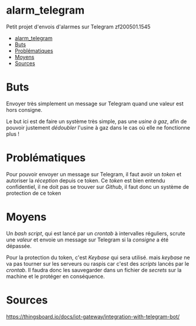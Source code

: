 # alarm_telegram
Petit projet d'envois d'alarmes sur Telegram
zf200501.1545

<!-- TOC depthFrom:1 depthTo:6 withLinks:1 updateOnSave:1 orderedList:0 -->

- [alarm_telegram](#alarmtelegram)
- [Buts](#buts)
- [Problématiques](#problmatiques)
- [Moyens](#moyens)
- [Sources](#sources)

<!-- /TOC -->

# Buts

Envoyer très simplement un message sur Telegram quand une valeur est hors consigne.

Le but ici est de faire un système très simple, pas une *usine à gaz*, afin de pouvoir justement *dédoubler* l'usine à gaz dans le cas où elle ne fonctionne plus !


# Problématiques

Pour pouvoir envoyer un message sur Telegram, il faut avoir un *token* et autoriser la *réception* depuis ce token. Ce *token* est bien entendu confidentiel, il ne doit pas se trouver sur *Github*, il faut donc un système de protection de ce token


# Moyens

Un *bash script*, qui est lancé par un *crontab* à intervalles réguliers, scrute une *valeur* et envoie un message sur Telegram si la *consigne* a été dépassée.

Pour la protection du token, c'est *Keybase* qui sera utilisé. mais *keybase* ne va pas tourner sur les serveurs ou raspis car c'est des *scripts* lancés par le *crontab*. Il faudra donc les sauvegarder dans un fichier de *secrets* sur la machine et le protéger en conséquence.


# Sources

https://thingsboard.io/docs/iot-gateway/integration-with-telegram-bot/




